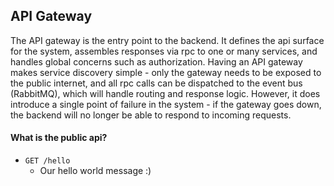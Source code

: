 ## API Gateway

The API gateway is the entry point to the backend. It defines the api surface for the system, assembles responses via rpc to one or many services, and handles global concerns such as authorization. Having an API gateway makes service discovery simple - only the gateway needs to be exposed to the public internet, and all rpc calls can be dispatched to the event bus (RabbitMQ), which will handle routing and response logic. However, it does introduce a single point of failure in the system - if the gateway goes down, the backend will no longer be able to respond to incoming requests.

#### What is the public api?

- `GET /hello`
    - Our hello world message :)

